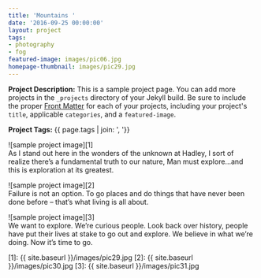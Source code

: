 ```yaml
---
title: 'Mountains '
date: '2016-09-25 00:00:00'
layout: project
tags:
- photography
- fog
featured-image: images/pic06.jpg
homepage-thumbnail: images/pic29.jpg
---
```


**Project Description:** This is a sample project page. You can add more projects in the `_projects` directory of your Jekyll build. Be sure to include the proper [Front Matter](https://jekyllrb.com/docs/frontmatter/) for each of your projects, including your project's `title`, applicable `categories`, and a `featured-image`.

**Project Tags:** {{ page.tags | join: ', '}}

![sample project image][1]  
As I stand out here in the wonders of the unknown at Hadley, I sort of realize there’s a fundamental truth to our nature, Man must explore...and this is exploration at its greatest.

![sample project image][2]  
Failure is not an option. To go places and do things that have never been done before – that’s what living is all about.

![sample project image][3]  
We want to explore. We’re curious people. Look back over history, people have put their lives at stake to go out and explore. We believe in what we’re doing. Now it’s time to go.


<!-- Referenced Images -->
[1]: {{ site.baseurl }}/images/pic29.jpg
[2]: {{ site.baseurl }}/images/pic30.jpg
[3]: {{ site.baseurl }}/images/pic31.jpg
